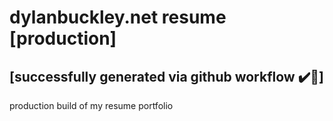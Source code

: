 # dylanbuckley.net resume [production]

## [successfully generated via github workflow :heavy_check_mark::gem:]

production build of my resume portfolio
